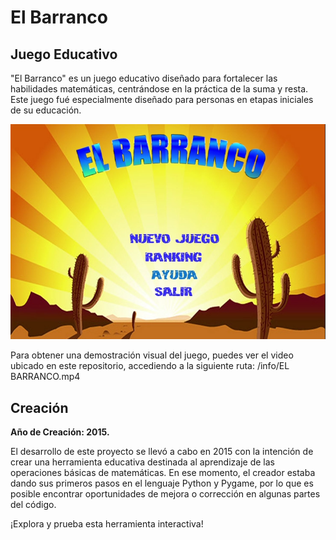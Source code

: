 # El Barranco

## Juego Educativo

"El Barranco" es un juego educativo diseñado para fortalecer las habilidades matemáticas, centrándose en la práctica de la suma y resta. Este juego fué especialmente diseñado para personas en etapas iniciales de su educación.

![](https://github.com/dhuertas90/elbarranco/blob/main/info/Screenshot.PNG)

Para obtener una demostración visual del juego, puedes ver el video ubicado en este repositorio, accediendo a la siguiente ruta:
/info/EL BARRANCO.mp4



## Creación

**Año de Creación: 2015.**

El desarrollo de este proyecto se llevó a cabo en 2015 con la intención de crear una herramienta educativa destinada al aprendizaje de las operaciones básicas de matemáticas. En ese momento, el creador estaba dando sus primeros pasos en el lenguaje Python y Pygame, por lo que es posible encontrar oportunidades de mejora o corrección en algunas partes del código.


¡Explora y prueba esta herramienta interactiva!

